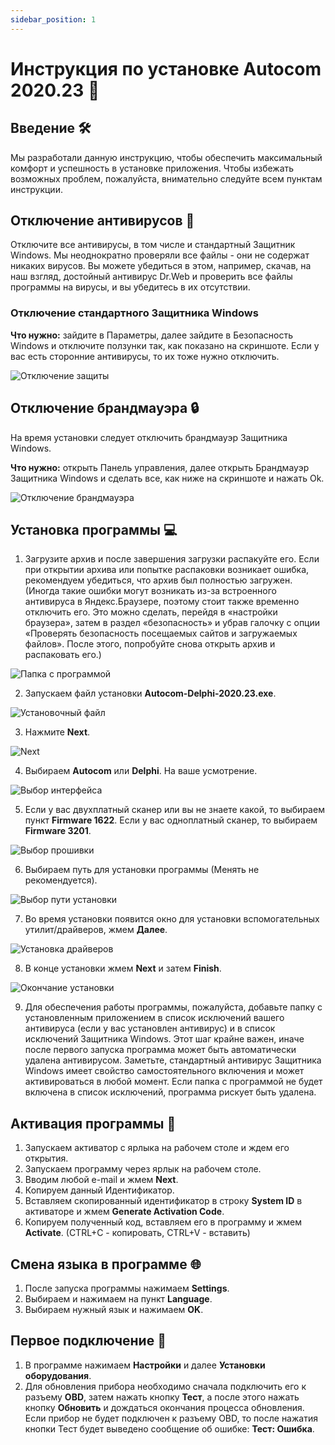 ```yaml
---
sidebar_position: 1
---
```


# Инструкция по установке Autocom 2020.23 📝

## Введение 🛠️

Мы разработали данную инструкцию, чтобы обеспечить максимальный комфорт и успешность в установке приложения. Чтобы избежать возможных проблем, пожалуйста, внимательно следуйте всем пунктам инструкции.

## Отключение антивирусов 🔧

Отключите все антивирусы, в том числе и стандартный Защитник Windows. Мы неоднократно проверяли все файлы - они не содержат никаких вирусов. Вы можете убедиться в этом, например, скачав, на наш взгляд, достойный антивирус Dr.Web и проверить все файлы программы на вирусы, и вы убедитесь в их отсутствии.

### Отключение стандартного Защитника Windows

**Что нужно:** зайдите в Параметры, далее зайдите в Безопасность Windows и отключите ползунки так, как показано на скриншоте. Если у вас есть сторонние антивирусы, то их тоже нужно отключить.

![Отключение защиты](./img/2020/image1.png)

## Отключение брандмауэра 🔒

На время установки следует отключить брандмауэр Защитника Windows.

**Что нужно:** открыть Панель управления, далее открыть Брандмауэр Защитника Windows и сделать все, как ниже на скриншоте и нажать Ok.

![Отключение брандмауэра](./img/2020/image2.png)

## Установка программы 💻

1. Загрузите архив и после завершения загрузки распакуйте его. Если при открытии архива или попытке распаковки возникает ошибка, рекомендуем убедиться, что архив был полностью загружен. (Иногда такие ошибки могут возникать из-за встроенного антивируса в Яндекс.Браузере, поэтому стоит также временно отключить его. Это можно сделать, перейдя в «настройки браузера», затем в раздел «безопасность» и убрав галочку с опции «Проверять безопасность посещаемых сайтов и загружаемых файлов». После этого, попробуйте снова открыть архив и распаковать его.)

![Папка с программой](./img/2020/image3.png)

2. Запускаем файл установки **Autocom-Delphi-2020.23.exe**.

![Установочный файл](./img/2020/image4.png)

3. Нажмите **Next**.

![Next](./img/2020/image5.png)

4. Выбираем **Autocom** или **Delphi**. На ваше усмотрение.

![Выбор интерфейса](./img/2020/image6.png)

5. Если у вас двухплатный сканер или вы не знаете какой, то выбираем пункт **Firmware 1622**. Если у вас одноплатный сканер, то выбираем **Firmware 3201**.

![Выбор прошивки](./img/2020/image7.png)

6. Выбираем путь для установки программы (Менять не рекомендуется).

![Выбор пути установки](./img/2020/image8.png)

7. Во время установки появится окно для установки вспомогательных утилит/драйверов, жмем **Далее**.

![Установка драйверов](./img/2020/image9.png)

8. В конце установки жмем **Next** и затем **Finish**.

![Окончание установки](./img/2020/image10.png)

9. Для обеспечения работы программы, пожалуйста, добавьте папку с установленным приложением в список исключений вашего антивируса (если у вас установлен антивирус) и в список исключений Защитника Windows. Этот шаг крайне важен, иначе после первого запуска программа может быть автоматически удалена антивирусом. Заметьте, стандартный антивирус Защитника Windows имеет свойство самостоятельного включения и может активироваться в любой момент. Если папка с программой не будет включена в список исключений, программа рискует быть удалена.

## Активация программы 🔑

1. Запускаем активатор с ярлыка на рабочем столе и ждем его открытия.
2. Запускаем программу через ярлык на рабочем столе.
3. Вводим любой e-mail и жмем **Next**.
4. Копируем данный Идентификатор.
5. Вставляем скопированный идентификатор в строку **System ID** в активаторе и жмем **Generate Activation Code**.
6. Копируем полученный код, вставляем его в программу и жмем **Activate**. (CTRL+C - копировать, CTRL+V - вставить)

## Смена языка в программе 🌐

1. После запуска программы нажимаем **Settings**.
2. Выбираем и нажимаем на пункт **Language**.
3. Выбираем нужный язык и нажимаем **OK**.

## Первое подключение 🔌

1. В программе нажимаем **Настройки** и далее **Установки оборудования**.
2. Для обновления прибора необходимо сначала подключить его к разъему **OBD**, затем нажать кнопку **Тест**, а после этого нажать кнопку **Обновить** и дождаться окончания процесса обновления. Если прибор не будет подключен к разъему OBD, то после нажатия кнопки Тест будет выведено сообщение об ошибке: **Тест: Ошибка**.
